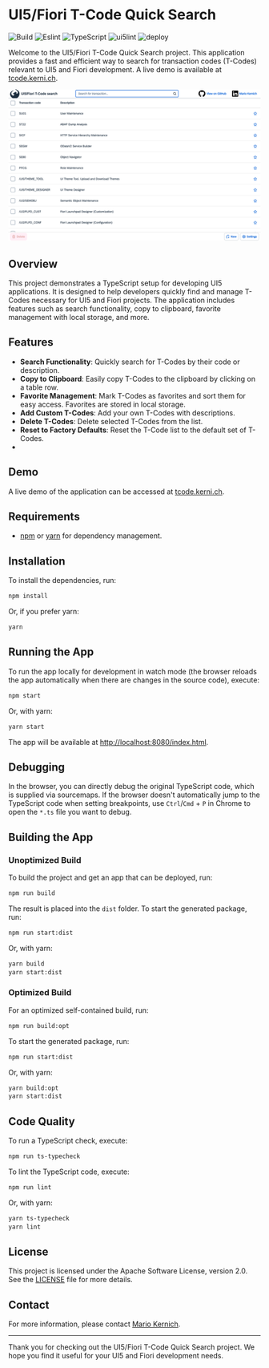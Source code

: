 # UI5/Fiori T-Code Quick Search

![Build](https://github.com/marioke/ch.kerni.tcode/actions/workflows/build.yml/badge.svg)
![Eslint](https://github.com/marioke/ch.kerni.tcode/actions/workflows/eslint.yml/badge.svg)
![TypeScript](https://github.com/marioke/ch.kerni.tcode/actions/workflows/typescript.yml/badge.svg)
![ui5lint](https://github.com/marioke/ch.kerni.tcode/actions/workflows/ui5lint.yml/badge.svg)
![deploy](https://github.com/marioke/ch.kerni.tcode/actions/workflows/deploy.yml/badge.svg)

Welcome to the UI5/Fiori T-Code Quick Search project. This application provides a fast and efficient way to search for transaction codes (T-Codes) relevant to UI5 and Fiori development. A live demo is available at [tcode.kerni.ch](https://tcode.kerni.ch).

![Screenshot](screenshot.png)

## Overview

This project demonstrates a TypeScript setup for developing UI5 applications. It is designed to help developers quickly find and manage T-Codes necessary for UI5 and Fiori projects. The application includes features such as search functionality, copy to clipboard, favorite management with local storage, and more.

## Features

- **Search Functionality**: Quickly search for T-Codes by their code or description.
- **Copy to Clipboard**: Easily copy T-Codes to the clipboard by clicking on a table row.
- **Favorite Management**: Mark T-Codes as favorites and sort them for easy access. Favorites are stored in local storage.
- **Add Custom T-Codes**: Add your own T-Codes with descriptions.
- **Delete T-Codes**: Delete selected T-Codes from the list.
- **Reset to Factory Defaults**: Reset the T-Code list to the default set of T-Codes.
- 
## Demo

A live demo of the application can be accessed at [tcode.kerni.ch](https://tcode.kerni.ch).

## Requirements

- [npm](https://www.npmjs.com/) or [yarn](https://yarnpkg.com/) for dependency management.

## Installation

To install the dependencies, run:

```sh
npm install
```

Or, if you prefer yarn:

```sh
yarn
```

## Running the App

To run the app locally for development in watch mode (the browser reloads the app automatically when there are changes in the source code), execute:

```sh
npm start
```

Or, with yarn:

```sh
yarn start
```

The app will be available at [http://localhost:8080/index.html](http://localhost:8080/index.html).

## Debugging

In the browser, you can directly debug the original TypeScript code, which is supplied via sourcemaps. If the browser doesn't automatically jump to the TypeScript code when setting breakpoints, use `Ctrl`/`Cmd` + `P` in Chrome to open the `*.ts` file you want to debug.

## Building the App

### Unoptimized Build

To build the project and get an app that can be deployed, run:

```sh
npm run build
```

The result is placed into the `dist` folder. To start the generated package, run:

```sh
npm run start:dist
```

Or, with yarn:

```sh
yarn build
yarn start:dist
```

### Optimized Build

For an optimized self-contained build, run:

```sh
npm run build:opt
```

To start the generated package, run:

```sh
npm run start:dist
```

Or, with yarn:

```sh
yarn build:opt
yarn start:dist
```

## Code Quality

To run a TypeScript check, execute:

```sh
npm run ts-typecheck
```

To lint the TypeScript code, execute:

```sh
npm run lint
```

Or, with yarn:

```sh
yarn ts-typecheck
yarn lint
```

## License

This project is licensed under the Apache Software License, version 2.0. See the [LICENSE](LICENSE) file for more details.

## Contact

For more information, please contact [Mario Kernich](https://www.linkedin.com/in/mario-kernich/).

---

Thank you for checking out the UI5/Fiori T-Code Quick Search project. We hope you find it useful for your UI5 and Fiori development needs.
